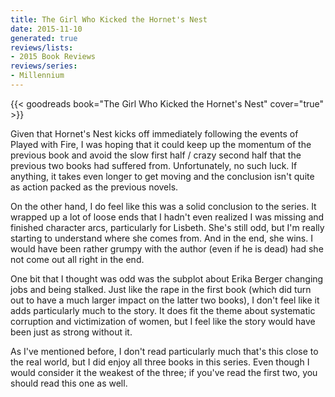 ```yaml
---
title: The Girl Who Kicked the Hornet's Nest
date: 2015-11-10
generated: true
reviews/lists:
- 2015 Book Reviews
reviews/series:
- Millennium
---
```

{{< goodreads book="The Girl Who Kicked the Hornet's Nest" cover="true" >}}

Given that Hornet's Nest kicks off immediately following the events of Played with Fire, I was hoping that it could keep up the momentum of the previous book and avoid the slow first half / crazy second half that the previous two books had suffered from. Unfortunately, no such luck. If anything, it takes even longer to get moving and the conclusion isn't quite as action packed as the previous novels.  

On the other hand, I do feel like this was a solid conclusion to the series. It wrapped up a lot of loose ends that I hadn't even realized I was missing and finished character arcs, particularly for Lisbeth. She's still odd, but I'm really starting to understand where she comes from. And in the end, she wins. I would have been rather grumpy with the author (even if he is dead) had she not come out all right in the end.  

<!--more-->

One bit that I thought was odd was the subplot about Erika Berger changing jobs and being stalked. Just like the rape in the first book (which did turn out to have a much larger impact on the latter two books), I don't feel like it adds particularly much to the story. It does fit the theme about systematic corruption and victimization of women, but I feel like the story would have been just as strong without it.  

As I've mentioned before, I don't read particularly much that's this close to the real world, but I did enjoy all three books in this series. Even though I would consider it the weakest of the three; if you've read the first two, you should read this one as well.


